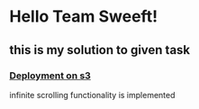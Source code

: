# Hello Team Sweeft!

## this is my solution to given task

### [Deployment on s3](http://infintescroll.s3-website.eu-central-1.amazonaws.com/)


infinite scrolling functionality is implemented 


